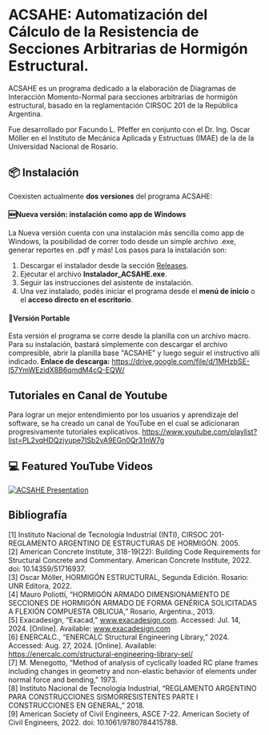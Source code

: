 # ACSAHE: Automatización del Cálculo de la Resistencia de Secciones Arbitrarias de Hormigón Estructural.

ACSAHE es un programa dedicado a la elaboración de Diagramas de Interacción Momento-Normal para secciones arbitrarias de hormigón estructural, basado en la reglamentación CIRSOC 201 de la República Argentina.

Fue desarrollado por Facundo L. Pfeffer en conjunto con el Dr. Ing. Oscar Möller en el Instituto de Mecánica Aplicada y Estructuas (IMAE) de la de la Universidad Nacional de Rosario.
## 📦 Instalación
Coexisten actualmente **dos versiones** del programa ACSAHE: 
#### 🆕Nueva versión: instalación como app de Windows
La Nueva versión cuenta con una instalación más sencilla como app de Windows, la posibilidad de correr todo desde un simple archivo .exe, generar reportes en .pdf y más!
Los pasos para la instalación son:
1. Descargar el instalador desde la sección [Releases](https://github.com/Facundo-Pfeffer/ACSAHE/releases).
2. Ejecutar el archivo **Instalador_ACSAHE.exe**.
3. Seguir las instrucciones del asistente de instalación.
4. Una vez instalado, podés iniciar el programa desde el **menú de inicio** o el **acceso directo en el escritorio**.



#### 👜Versión Portable
Esta versión el programa se corre desde la planilla con un archivo macro.  
Para su instalación, bastará simplemente con descargar el archivo compresible, abrir la planilla base "ACSAHE" y luego seguir el instructivo allí indicado.  **Enlace de descarga:** https://drive.google.com/file/d/1MHzbSE-l57YmWEzidX8B6qmdM4cQ-EQW/
## Tutoriales en Canal de Youtube
Para lograr un mejor entendimiento por los usuarios y aprendizaje del software, se ha creado un canal de YouTube en el cual se adicionaran progresivamente tutoriales explicativos.  https://www.youtube.com/playlist?list=PL2vqHDQzjyupe7ISb2vA9EGn0Qr31nW7g
## 💻 Featured YouTube Videos
[![ACSAHE Presentation](https://ytcards.demolab.com/?id=QqawT_ZerwE&title=PRESENTACIÓN+ARGENTINA+EN+COLEIC+PANAMÁ:+GANADORA+DEL+PRIMER+PUESTO+-+Facundo+L.+Pfeffer&lang=en&timestamp=1638183600&background_color=%230d1117&title_color=%23ffffff&stats_color=%23dedede&max_title_lines=1&width=250&border_radius=5&duration=380 "PRESENTACIÓN ARGENTINA EN COLEIC PANAMÁ: GANADORA DEL PRIMER PUESTO - Facundo L. Pfeffer")](https://youtu.be/QqawT_ZerwE?si=gV1tgwvtkunF_Gk4)

## Bibliografía
[1] Instituto Nacional de Tecnología Industrial (INTI), CIRSOC 201- REGLAMENTO ARGENTINO DE ESTRUCTURAS DE HORMIGÓN. 2005.  
[2] American Concrete Institute, 318-19(22): Building Code Requirements for Structural Concrete and Commentary. American Concrete Institute, 2022. doi: 10.14359/51716937.  
[3] Oscar Möller, HORMIGÓN ESTRUCTURAL, Segunda Edición. Rosario: UNR Editora, 2022.  
[4] Mauro Poliotti, “HORMIGÓN ARMADO DIMENSIONAMIENTO DE SECCIONES DE HORMIGÓN ARMADO DE FORMA GENÉRICA SOLICITADAS A FLEXIÓN COMPUESTA OBLICUA,” Rosario, Argentina., 2013.  
[5] Exacadesign, “Exacad,” www.exacadesign.com. Accessed: Jul. 14, 2024. [Online]. Available: www.exacadesign.com  
[6] ENERCALC., “ENERCALC Structural Engineering Library,” 2024. Accessed: Aug. 27, 2024. [Online]. Available: https://enercalc.com/structural-engineering-library-sel/  
[7] M. Menegotto, “Method of analysis of cyclically loaded RC plane frames including changes in geometry and non-elastic behavior of elements under normal force and bending,” 1973.  
[8] Instituto Nacional de Tecnología Industrial, “REGLAMENTO ARGENTINO PARA CONSTRUCCIONES SISMORRESISTENTES PARTE I CONSTRUCCIONES EN GENERAL,” 2018.  
[9] American Society of Civil Engineers, ASCE 7-22. American Society of Civil Engineers, 2022. doi: 10.1061/9780784415788.  
